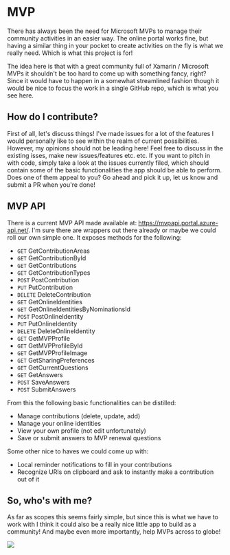 # MVP

There has always been the need for Microsoft MVPs to manage their community activities in an easier way. The online portal works fine, but having a similar thing in your pocket to create activities on the fly is what we really need. Which is what this project is for!

The idea here is that with a great community full of Xamarin / Microsoft MVPs it shouldn't be too hard to come up with something fancy, right? Since it would have to happen in a somewhat streamlined fashion though it would be nice to focus the work in a single GitHub repo, which is what you see here.

How do I contribute?
--
First of all, let's discuss things! I've made issues for a lot of the features I would personally like to see within the realm of current possibilities. However, my opinions should not be leading here! Feel free to discuss in the existing isses, make new issues/features etc. etc. If you want to pitch in with code, simply take a look at the issues currently filed, which should contain some of the basic functionalities the app should be able to perform. Does one of them appeal to you? Go ahead and pick it up, let us know and submit a PR when you're done!

MVP API
--
There is a current MVP API made available at: https://mvpapi.portal.azure-api.net/. I'm sure there are wrappers out there already or maybe we could roll our own simple one. It exposes methods for the following:

- `GET` GetContributionAreas
- `GET` GetContributionById
- `GET` GetContributions
- `GET` GetContributionTypes
- `POST` PostContribution
- `PUT` PutContribution
- `DELETE` DeleteContribution
- `GET` GetOnlineIdentities
- `GET` GetOnlineIdentitiesByNominationsId
- `POST` PostOnlineIdentity
- `PUT` PutOnlineIdentity
- `DELETE` DeleteOnlineIdentity
- `GET` GetMVPProfile
- `GET` GetMVPProfileById
- `GET` GetMVPProfileImage
- `GET` GetSharingPreferences
- `GET` GetCurrentQuestions
- `GET` GetAnswers
- `POST` SaveAnswers
- `POST` SubmitAnswers

From this the following basic functionalities can be distilled:

- Manage contributions (delete, update, add)
- Manage your online identities
- View your own profile (not edit unfortunately)
- Save or submit answers to MVP renewal questions

Some other nice to haves we could come up with:
- Local reminder notifications to fill in your contributions
- Recognize URIs on clipboard and ask to instantly make a contribution out of it

So, who's with me?
--

As far as scopes this seems fairly simple, but since this is what we have to work with I think it could also be a really nice little app to build as a community! And maybe even more importantly, help MVPs across to globe!

![](https://raw.githubusercontent.com/sthewissen/MVP/master/concept.png)
